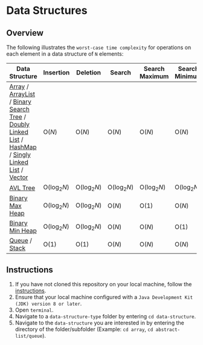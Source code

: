# Data Structures

## Overview
The following illustrates the `worst-case time complexity` for operations on each element in a data structure of `N` elements:

| Data Structure                                                                                                                                                                                                                                                                                                                                                                                                                                                                                                                                                                                                                                                                                                                                                                          | Insertion             | Deletion              | Search                | Search Maximum        | Search Minimum        |
|-----------------------------------------------------------------------------------------------------------------------------------------------------------------------------------------------------------------------------------------------------------------------------------------------------------------------------------------------------------------------------------------------------------------------------------------------------------------------------------------------------------------------------------------------------------------------------------------------------------------------------------------------------------------------------------------------------------------------------------------------------------------------------------------|-----------------------|-----------------------|-----------------------|-----------------------|-----------------------|
| [Array](https://github.com/shumarb/learning/tree/main/data-structures/readme/array/README.md) / [ArrayList](https://github.com/shumarb/learning/tree/main/data-structures/abstract-list/array-list) / [Binary Search Tree](https://github.com/shumarb/learning/tree/main/data-structures/tree/binary-search-tree) / [Doubly Linked List](https://github.com/shumarb/learning/tree/main/data-structures/abstract-list/linked-list/doubly-linked-list) / [HashMap](https://github.com/shumarb/learning/tree/main/data-structures/abstract-map/hashmap/) / [Singly Linked List](https://github.com/shumarb/learning/tree/main/data-structures/abstract-list/linked-list/singly-linked-list) / [Vector](https://github.com/shumarb/learning/tree/main/data-structures/abstract-list/vector) | O(_N_)                | O(_N_)                | O(_N_)                | O(_N_)                | O(_N_)                |
| [AVL Tree](https://github.com/shumarb/learning/tree/main/data-structures/tree/avl-tree)                                                                                                                                                                                                                                                                                                                                                                                                                                                                                                                                                                                                                                                                                                 | O(log<sub>2</sub>_N_) | O(log<sub>2</sub>_N_) | O(log<sub>2</sub>_N_) | O(log<sub>2</sub>_N_) | O(log<sub>2</sub>_N_) |
| [Binary Max Heap](https://github.com/shumarb/learning/tree/main/data-structures/tree/binary-max-heap)                                                                                                                                                                                                                                                                                                                                                                                                                                                                                                                                                                                                                                                                                   | O(log<sub>2</sub>_N_) | O(log<sub>2</sub>_N_) | O(_N_)                | O(1)                  | O(_N_)                |
| [Binary Min Heap](https://github.com/shumarb/learning/tree/main/data-structures/tree/binary-min-heap)                                                                                                                                                                                                                                                                                                                                                                                                                                                                                                                                                                                                                                                                                   | O(log<sub>2</sub>_N_) | O(log<sub>2</sub>_N_) | O(_N_)                | O(_N_)                | O(1)                  |
| [Queue](https://github.com/shumarb/learning/tree/main/data-structures/abstract-list/queue) / [Stack](https://github.com/shumarb/learning/tree/main/data-structures/abstract-list/stack)                                                                                                                                                                                                                                                                                                                                                                                                                                                                                                                                                                                                 | O(1)                  | O(1)                  | O(_N_)                | O(_N_)                | O(_N_)                |

## Instructions
1. If you have not cloned this repository on your local machine, follow the [instructions](https://github.com/shumarb/learning#how-to-use-this-repository).
2. Ensure that your local machine configured with a `Java Development Kit (JDK) version 8 or later`.
3. Open `terminal`.
4. Navigate to a `data-structure-type` folder by entering `cd data-structure`.
5. Navigate to the `data-structure` you are interested in by entering the directory of the folder/subfolder (Example: `cd array`, `cd abstract-list/queue`).
